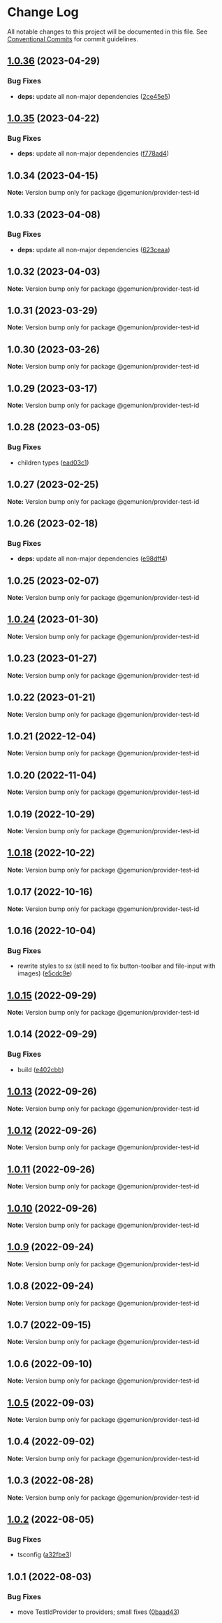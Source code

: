 # Change Log

All notable changes to this project will be documented in this file.
See [Conventional Commits](https://conventionalcommits.org) for commit guidelines.

## [1.0.36](https://github.com/gemunion/mui-packages/compare/@gemunion/provider-test-id@1.0.35...@gemunion/provider-test-id@1.0.36) (2023-04-29)

### Bug Fixes

- **deps:** update all non-major dependencies ([2ce45e5](https://github.com/gemunion/mui-packages/commit/2ce45e502434a7e809ad6201067d07f88549fffe))

## [1.0.35](https://github.com/gemunion/mui-packages/compare/@gemunion/provider-test-id@1.0.34...@gemunion/provider-test-id@1.0.35) (2023-04-22)

### Bug Fixes

- **deps:** update all non-major dependencies ([f778ad4](https://github.com/gemunion/mui-packages/commit/f778ad47909a805d051a46cdf187ce3968e63c74))

## 1.0.34 (2023-04-15)

**Note:** Version bump only for package @gemunion/provider-test-id

## 1.0.33 (2023-04-08)

### Bug Fixes

- **deps:** update all non-major dependencies ([623ceaa](https://github.com/gemunion/mui-packages/commit/623ceaa21cd02d2f665c710a23ec8fb2dbad1c13))

## 1.0.32 (2023-04-03)

**Note:** Version bump only for package @gemunion/provider-test-id

## 1.0.31 (2023-03-29)

**Note:** Version bump only for package @gemunion/provider-test-id

## 1.0.30 (2023-03-26)

**Note:** Version bump only for package @gemunion/provider-test-id

## 1.0.29 (2023-03-17)

**Note:** Version bump only for package @gemunion/provider-test-id

## 1.0.28 (2023-03-05)

### Bug Fixes

- children types ([ead03c1](https://github.com/gemunion/mui-packages/commit/ead03c1b59d1cc6ac6475c6aa5fd4a7406d8884b))

## 1.0.27 (2023-02-25)

**Note:** Version bump only for package @gemunion/provider-test-id

## 1.0.26 (2023-02-18)

### Bug Fixes

- **deps:** update all non-major dependencies ([e98dff4](https://github.com/gemunion/mui-packages/commit/e98dff48edc54f0dfcdcdb6e251014e554863c18))

## 1.0.25 (2023-02-07)

**Note:** Version bump only for package @gemunion/provider-test-id

## [1.0.24](https://github.com/gemunion/mui-packages/compare/@gemunion/provider-test-id@1.0.23...@gemunion/provider-test-id@1.0.24) (2023-01-30)

**Note:** Version bump only for package @gemunion/provider-test-id

## 1.0.23 (2023-01-27)

**Note:** Version bump only for package @gemunion/provider-test-id

## 1.0.22 (2023-01-21)

**Note:** Version bump only for package @gemunion/provider-test-id

## 1.0.21 (2022-12-04)

**Note:** Version bump only for package @gemunion/provider-test-id

## 1.0.20 (2022-11-04)

**Note:** Version bump only for package @gemunion/provider-test-id

## 1.0.19 (2022-10-29)

**Note:** Version bump only for package @gemunion/provider-test-id

## [1.0.18](https://github.com/gemunion/mui-packages/compare/@gemunion/provider-test-id@1.0.17...@gemunion/provider-test-id@1.0.18) (2022-10-22)

**Note:** Version bump only for package @gemunion/provider-test-id

## 1.0.17 (2022-10-16)

**Note:** Version bump only for package @gemunion/provider-test-id

## 1.0.16 (2022-10-04)

### Bug Fixes

- rewrite styles to sx (still need to fix button-toolbar and file-input with images) ([e5cdc9e](https://github.com/gemunion/mui-packages/commit/e5cdc9effa8fd339ce3749b549cf35303fda3ab2))

## [1.0.15](https://github.com/gemunion/mui-packages/compare/@gemunion/provider-test-id@1.0.14...@gemunion/provider-test-id@1.0.15) (2022-09-29)

**Note:** Version bump only for package @gemunion/provider-test-id

## 1.0.14 (2022-09-29)

### Bug Fixes

- build ([e402cbb](https://github.com/gemunion/mui-packages/commit/e402cbb976db413748511d9ba4ed421535ee2d3a))

## [1.0.13](https://github.com/gemunion/mui-packages/compare/@gemunion/provider-test-id@1.0.12...@gemunion/provider-test-id@1.0.13) (2022-09-26)

**Note:** Version bump only for package @gemunion/provider-test-id

## [1.0.12](https://github.com/gemunion/mui-packages/compare/@gemunion/provider-test-id@1.0.11...@gemunion/provider-test-id@1.0.12) (2022-09-26)

**Note:** Version bump only for package @gemunion/provider-test-id

## [1.0.11](https://github.com/gemunion/mui-packages/compare/@gemunion/provider-test-id@1.0.10...@gemunion/provider-test-id@1.0.11) (2022-09-26)

**Note:** Version bump only for package @gemunion/provider-test-id

## [1.0.10](https://github.com/gemunion/mui-packages/compare/@gemunion/provider-test-id@1.0.9...@gemunion/provider-test-id@1.0.10) (2022-09-26)

**Note:** Version bump only for package @gemunion/provider-test-id

## [1.0.9](https://github.com/gemunion/mui-packages/compare/@gemunion/provider-test-id@1.0.8...@gemunion/provider-test-id@1.0.9) (2022-09-24)

**Note:** Version bump only for package @gemunion/provider-test-id

## 1.0.8 (2022-09-24)

**Note:** Version bump only for package @gemunion/provider-test-id

## 1.0.7 (2022-09-15)

**Note:** Version bump only for package @gemunion/provider-test-id

## 1.0.6 (2022-09-10)

**Note:** Version bump only for package @gemunion/provider-test-id

## [1.0.5](https://github.com/gemunion/mui-packages/compare/@gemunion/provider-test-id@1.0.4...@gemunion/provider-test-id@1.0.5) (2022-09-03)

**Note:** Version bump only for package @gemunion/provider-test-id

## 1.0.4 (2022-09-02)

**Note:** Version bump only for package @gemunion/provider-test-id

## 1.0.3 (2022-08-28)

**Note:** Version bump only for package @gemunion/provider-test-id

## [1.0.2](https://github.com/gemunion/mui-packages/compare/@gemunion/provider-test-id@1.0.1...@gemunion/provider-test-id@1.0.2) (2022-08-05)

### Bug Fixes

- tsconfig ([a32fbe3](https://github.com/gemunion/mui-packages/commit/a32fbe358ca15f7b428909776f55f25cccb0b043))

## 1.0.1 (2022-08-03)

### Bug Fixes

- move TestIdProvider to providers; small fixes ([0baad43](https://github.com/gemunion/mui-packages/commit/0baad43b57c935866a38452bc7dc63cc929d3340))
